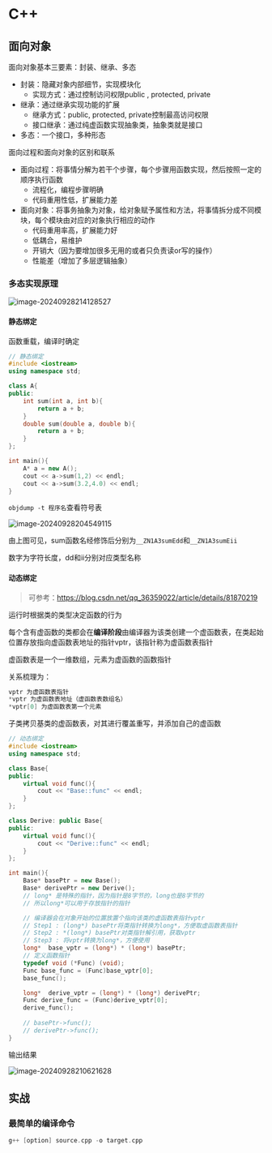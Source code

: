 # C++

## 面向对象

面向对象基本三要素：封装、继承、多态

- 封装：隐藏对象内部细节，实现模块化
  - 实现方式：通过控制访问权限public , protected,  private
- 继承：通过继承实现功能的扩展
  - 继承方式：public, protected, private控制最高访问权限
  - 接口继承：通过纯虚函数实现抽象类，抽象类就是接口
- 多态：一个接口，多种形态

面向过程和面向对象的区别和联系

- 面向过程：将事情分解为若干个步骤，每个步骤用函数实现，然后按照一定的顺序执行函数
  - 流程化，编程步骤明确
  - 代码重用性低，扩展能力差
- 面向对象：将事务抽象为对象，给对象赋予属性和方法，将事情拆分成不同模块，每个模块由对应的对象执行相应的动作
  - 代码重用率高，扩展能力好
  - 低耦合，易维护
  - 开销大（因为要增加很多无用的或者只负责读or写的操作）
  - 性能差（增加了多层逻辑抽象）



### 多态实现原理

![image-20240928214128527](../../../../software_development/backend/language/C++.assets/image-20240928214128527.png)

#### 静态绑定

函数重载，编译时确定

```c++
// 静态绑定
#include <iostream>
using namespace std;

class A{
public:
    int sum(int a, int b){
        return a + b;
    }
    double sum(double a, double b){
        return a + b;
    }
};

int main(){
    A* a = new A();
    cout << a->sum(1,2) << endl;
    cout << a->sum(3.2,4.0) << endl;
}

```

`objdump -t 程序名`查看符号表

![image-20240928204549115](../../../../software_development/backend/language/C++.assets/image-20240928204549115.png) 

由上图可见，sum函数名经修饰后分别为`__ZN1A3sumEdd`和`__ZN1A3sumEii`

数字为字符长度，dd和ii分别对应类型名称

#### 动态绑定

> 可参考：https://blog.csdn.net/qq_36359022/article/details/81870219

运行时根据类的类型决定函数的行为



每个含有虚函数的类都会在**编译阶段**由编译器为该类创建一个虚函数表，在类起始位置存放指向虚函数表地址的指针vptr，该指针称为虚函数表指针

虚函数表是一个一维数组，元素为虚函数的函数指针

关系梳理为：

```C++
vptr 为虚函数表指针
*vptr 为虚函数表地址（虚函数表数组名）
*vptr[0] 为虚函数表第一个元素
```

子类拷贝基类的虚函数表，对其进行覆盖重写，并添加自己的虚函数

```C++
// 动态绑定
#include <iostream>
using namespace std;

class Base{
public:
    virtual void func(){
        cout << "Base::func" << endl;
    }
};

class Derive: public Base{
public:
    virtual void func(){
        cout << "Derive::func" << endl;
    }
};

int main(){
    Base* basePtr = new Base();
    Base* derivePtr = new Derive();
    // long* 是特殊的指针，因为指针是8字节的，long也是8字节的
    // 所以long*可以用于存放指针的指针

    // 编译器会在对象开始的位置放置个指向该类的虚函数表指针vptr
    // Step1 : (long*) basePtr将类指针转换为long*，方便取虚函数表指针
    // Step2 : *(long*) basePtr对类指针解引用，获取vptr
    // Step3 : 将vptr转换为long*，方便使用
    long*  base_vptr = (long*) * (long*) basePtr;
    // 定义函数指针
    typedef void (*Func) (void);
    Func base_func = (Func)base_vptr[0];
    base_func();

    long*  derive_vptr = (long*) * (long*) derivePtr;
    Func derive_func = (Func)derive_vptr[0];
    derive_func();
    
    // basePtr->func();
    // derivePtr->func();
}

```

输出结果

![image-20240928210621628](../../../../software_development/backend/language/C++.assets/image-20240928210621628.png)

## 实战

### 最简单的编译命令

```C++
g++ [option] source.cpp -o target.cpp
```
